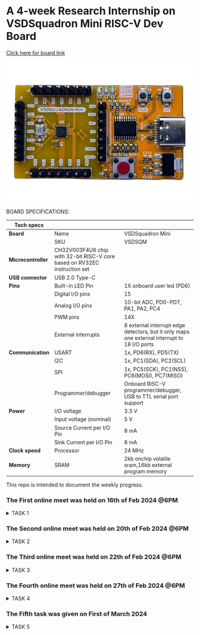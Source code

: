 # A 4-week Research Internship on VSDSquadron Mini RISC-V Dev Board

[Click here for board link](https://www.vlsisystemdesign.com/vsdsquadronmini/)




![VSd_Board](image1.png)

BOARD SPECIFICATIONS:

| Tech specs   |   |    |
|------------|------------|------------|
| **Board** | Name     | VSDSquadron Mini    |
|      | SKU    | VSDSQM    |
| **Microcontroller**    | CH32V003F4U6 chip with 32-bit RISC-V core based on RV32EC instruction set    |     |
| **USB connector** | USB 2.0 Type-C    |     |
| **Pins**     | Built-in LED Pin     | 1X onboard user led (PD6)     |
|      | Digital I/O pins     | 15     |
|      | Analog I/O pins     | 10-bit ADC, PD0-PD7, PA1, PA2, PC4     |
|      | PWM pins     | 14X     |
|      | External interrupts     | 	8 external interrupt edge detectors, but it only maps one external interrupt to 18 I/O ports     |
| **Communication**     | USART     | 	1x, PD6(RX), PD5(TX)     |
|      | I2C     | 1x, PC1(SDA), PC2(SCL)    |
|      | SPI     | 1x, PC5(SCK), PC1(NSS), PC6(MOSI), PC7(MISO)     |
|      | Programmer/debugger     | Onboard RISC-V programmer/debugger, USB to TTL serial port support     |
| **Power**     | I/O voltage     | 3.3 V    |
|      | Input voltage (nominal)     | 5 V    |
|      | Source Current per I/O Pin    | 8 mA     |
|      | Sink Current per I/O Pin     | 8 mA     |
| **Clock speed**     | Processor    | 24 MHz     |
| **Memory**     | SRAM     | 2kb onchip volatile sram,16kb external program memory     |
   

This repo is intended to document the weekly progress.

### The First online meet was held on 16th of Feb 2024 @6PM

<details>
    <summary> TASK 1 </summary>
 
1) install Yosys 

2) install iverilog 

3) install gtkwave

### CLONING RISC-V GNU TOOLCHAIN

## To install git 
```sudo apt install git-all```   

 *make sure to install the dependencies*
![git_all](i1-1.jpg)



### INSTALLING YOSYS, IVERILOG & GTKWAVE.

### 1.YOSYS


```git clone https://github.com/YosysHQ/yosys.git```
![git_clone](a1.jpg)
```cd yosys``` 

```sudo apt install make```
![sudo_apt](a2.jpg)
```sudo apt-get install build-essential clang bison flex \libreadline-dev gawk tcl-dev libffi-dev git \ graphviz xdot pkg-config python3 libboost-system-dev\libboost-python-dev libboost-filesystem-dev zlib1g-dev```

```make config-gcc```

```make``` 

```sudo make install```
![make_install](a3.jpg)


### 2.iVerilog
*installing iVerilog*

```sudo apt update```

```sudo apt-get install iverilog```
![iVerilog](a4.jpg)

### 3.GTkWave
*installing GTkWave*

``` sudo apt-get install gtkwave ```

![gtkwave](a5.jpg)
</details>

### The Second online meet was held on 20th of Feb 2024 @6PM

<details>
    <summary> TASK 2 </summary>

### To identify Input ports, input waveforms, output ports and output waveforms of the design.

### Objective:
*The objective here is to design Vending Machine Controller which accepts money inputs(i and j) in any sequence and delivers the products when the required amount has been deposited and gives back the change. Here an additional facility is provided to the user. It is possible to withdraw the deposited money in between if the customer wishes so by pressing a push button(pu).*

### *Column of I/O Elements:*

| Sl.No   | Name of the Pin  | Direction  | Width | Description |
|------------|------------|------------|--------|-----|
| 1. | Product_Out     | Output     |1|Product|
| 2.     | Coin_In    | Input     | 2 |  Only two Coins |
|      |     |      |  | Rs.1 and Rs.2|
| 3.     | Clk     | Input     | 1 | Clock Signal|
| 4.     | Coin_Out   | Output     | 2 |  Only two Coins |
|      |     |      |  | Rs.1 and Rs.2|
| 5.     | Rst    | Input     | 1 | Reset Signal|
| 6.     | En    | Input     | 1 | Enable Signal|



###  *Block Diagram of Vending Machine:*

![vending machine block diagram](<vending machine block diagram.jpg>)

### *Specifications:*

1. Price of the product =Rs.3
2. Possible money inputs =Rs.2 & Rs.1
3. Product to be delivered when Rs.3 or Rs.4 is reached.
4. A push button is there (pu) which indicates the cancellation of transaction and the return of the amount deposited.



</details>    

### The Third online meet was held on 22th of Feb 2024 @6PM

<details>
    <summary> TASK 3 </summary>

*Cloning my github repositories:*    
```git clone https://github.com/sujankumarsj/VSD.git```

![git_clone](<git clone sujan.jpg>)

*Simulating iverilog by taking files from the folder verilog_code* 

```cd VSD```

```cd verilog_code```

```iverilog vend.v tb_vend.v```


*Generating dump_file*

```./a.out```

![dumpfile](dumpfile.jpg)

*To get I/O waveform*

```gtkwave dumpfile.vcd```

![gtkwave](gtkwave.jpg)

### Wave Forms:
###  *Input Waveform:*

![design input wave](<design input wave.jpg>)

###  *Output Waveform:*

![design output wave](<design output wave.jpg>)

</details> 

### The Fourth online meet was held on 27th of Feb 2024 @6PM

<details>
    <summary> TASK 4 </summary>

*Invoking yosys inside verilog_code file:* 

```yosys```

![invoke yosys](yosys-1.jpg)


*Reading the Library:*    

```read_liberty -lib ../../sky130RTLDesignAndSynthesisWorkshop/lib/sky130_fd_sc_hd__tt_025C_1v80.lib```

![read liberty](<read liberty-1.jpg>)



*Reading the Design:*    

```read_verilog vend.v```

*Reading the Design constraints in my sky.v folder:* 

```read_verilog sky.v```

*Specifying the module that we are synthesizing:*    

```synth -top vend```


![synth-top](<synth -top-1.jpg>)



*To generate the netlist:*    

```abc -liberty ../../sky130RTLDesignAndSynthesisWorkshop/lib/sky130_fd_sc_hd__tt_025C_1v80.lib```


*To see the graphical version of the logic:*    

```show```

![dot.viewer](<dot viewer.jpg>)

*To write the netlist:*    

```write_verilog vend_netlist.v```

![write_verilog](write_verilog.jpg)

*Using the switch '-noattr' to get the simplified version of netlist file:*    

```write_verilog -noattr vend_netlist.v```

```flatten```

```show```

*To open the netlist:*    

```!gvim vend_netlist.v```

![final netlist](<open netlist.jpg>)

*Opening the netlist file:*

![netlist file](netlist1.jpg)

![netlist file](netlist2.jpg)

*To check whether the netlist will match with the Design:*

 ```iverilog vend_netlist3.v tb_vend.v``` 

```./a.out``` 

 ```gtkwave dumpfile.vcd```


![alt text](<dump file.jpg>)


 *Netlist waveform*

![netlist output wave](<netlist output wave.jpg>)
</details>     

### The Fifth task was given  on  First of March 2024 

<details>
    <summary> TASK 5 </summary>

*Design file after git clone*

*We are checking gtkwave for the design*

```iverilog iiitb_vm.v ```

```./a.out ```

``` gtkwave iiitb_vm.vcd```

![design](design.jpg)

![design wave](<design wave.jpg>)



### To generate netlist:


*Cloning the github repo:*    

```git clone https://github.com/majilokesh/iiitb_tlc.git```

*Invoking yosys inside iiitb_vm file:* 

```yosys```

*Reading the Library:*    

```read_liberty -lib /home/sujankumarsj/iiitb_vm/lib/sky130_fd_sc_hd__tt_025C_1v80.lib```

![yosys s](<yosys s.jpg>)


*Reading the Design:*    

```read_verilog iiitb_vm.v```


*Specifying the module that we are synthesizing:*    

```synth -top iiitb_vm```

![read design](<read design.jpg>)


*To generate the netlist:*    

```abc -liberty /home/sujankumarsj/iiitb_vm/lib/sky130_fd_sc_hd__tt_025C_1v80.lib```

![technology mapping using abc](<technology mapping using abc.jpg>)


*To write the netlist:*    

```write_verilog netlist.v```


*Using the switch '-noattr' to get the simplified version of netlist file:*    

```show```

```flatten```

```write_verilog -noattr netlist.v```

![flatten design](<fatten design.jpg>)

*To see the graphical version of the logic:*    

```show```

![dot view](<dot view.jpg>)



*To open the netlist:*    

```!gvim vend_netlist.v```

![!gvim](!gvim.jpg)


*To check whether the netlist will match with the Design:*

 ```iverilog ../iiitb_vm/verilog_model/primitives.v ../iiitb_vm/verilog_model/sky130_fd_sc_hd.v netlist.v iiitb_vm.v``` 

```./a.out``` 

 ```gtkwave iiitb_vm.vcd```


*GTKWAVE of netlist*

![gtk wave](<gtk wave.jpg>)


</details> 